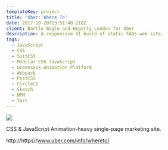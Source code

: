 ```yaml
---
templateKey: project
title: 'Uber: Where To'
date: 2017-10-20T13:51:40.218Z
client: Bartle Bogle and Hegarty London for Uber
description: A responsive UI build of static FAQs web site.
tags:
  - JavaScript
  - CSS
  - SuitCSS
  - Modular ES6 JavaScript
  - Greensock Animation Platform
  - Webpack
  - PostCSS
  - CircleCI
  - Sketch
  - NPM
  - Yarn
---
```


![](/img/uber.jpg)

CSS & JavaScript Animation-heavy single-page marketing site.

http://https//www.uber.com/info/whereto/
